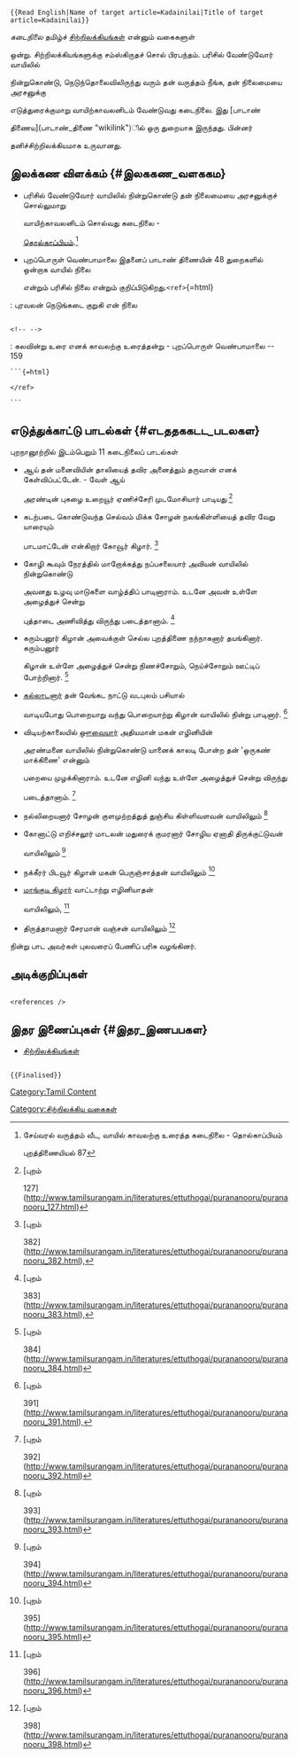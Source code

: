 ```{=mediawiki}
{{Read English|Name of target article=Kadainilai|Title of target article=Kadainilai}}
```
*கடைநிலை* தமிழ்ச் [சிற்றிலக்கியங்கள்](சிற்றிலக்கியங்கள் "wikilink") என்னும் வகைகளுள்
ஒன்று. சிற்றிலக்கியங்களுக்கு சம்ஸ்கிருதச் சொல் பிரபந்தம். பரிசில் வேண்டுவோர் வாயிலில்
நின்றுகொண்டு, நெடுந்தொலைவிலிருந்து வரும் தன் வருத்தம் நீங்க, தன் நிலைமையை அரசனுக்கு
எடுத்துரைக்குமாறு வாயிற்காவலனிடம் வேண்டுவது கடைநிலை. இது [பாடாண்
திணைய](பாடாண்_திணை "wikilink")ில் ஒரு துறையாக இருந்தது. பின்னர்
தனிச்சிற்றிலக்கியமாக உருவானது.

## இலக்கண விளக்கம் {#இலககண_வளககம}

-   பரிசில் வேண்டுவோர் வாயிலில் நின்றுகொண்டு தன் நிலைமையை அரசனுக்குச் சொல்லுமாறு
    வாயிற்காவலனிடம் சொல்வது கடைநிலை -
    [தொல்காப்பியம்](தொல்காப்பியம் "wikilink").[^1]
-   புறப்பொருள் வெண்பாமாலை இதனைப் பாடாண் திணையின் 48 துறைகளில் ஒன்றாக வாயில் நிலை
    என்றும் பரிசில் நிலை என்றும் குறிப்பிடுகிறது.`<ref>`{=html}

:   புரவலன் நெடுங்கடை குறுகி என் நிலை

```{=html}
<!-- -->
```

:   கலவின்று உரை எனக் காவலற்கு உரைத்தன்று - புறப்பொருள் வெண்பாமாலை -- 159
    ```{=html}
    </ref>
    ```

## எடுத்துக்காட்டு பாடல்கள் {#எடததககடட_படலகள}

புறநானூற்றில் இடம்பெறும் 11 கடைநிலைப் பாடல்கள்

-   ஆய் தன் மனைவியின் தாலியைத் தவிர அனைத்தும் தருவான் எனக் கேள்விப்பட்டேன். - வேள் ஆய்
    அரண்டின் புகழை உறையூர் ஏணிச்சேரி முடமோசியார் பாடியது [^2]
-   கடற்படை கொண்டுவந்த செல்வம் மிக்க சோழன் நலங்கிள்ளியைத் தவிர வேறு யாரையும்
    பாடமாட்டேன் என்கிறார் கோவூர் கிழார். [^3]
-   கோழி கூவும் நேரத்தில் மாறோக்கத்து நப்பசலையார் அவியன் வாயிலில் நின்றுகொண்டு
    அவனது உழவு மாடுகளை வாழ்த்திப் பாடினாராம். உடனே அவன் உள்ளே அழைத்துச் சென்று
    புத்தாடை அணிவித்து விருந்து படைத்தானாம். [^4]
-   கரும்பனூர் கிழான் அவைக்குள் செல்ல புறத்திணை நந்நாகனார் தயங்கினார். கரும்பனூர்
    கிழான் உள்ளே அழைத்துச் சென்று நிணச்சோறும், நெய்ச்சோறும் ஊட்டிப் போற்றினார். [^5]
-   [கல்லாடனார்](கல்லாடனார் "wikilink") தன் வேங்கட நாட்டு வடபுலம் பசியால்
    வாடியபோது பொறையாறு வந்து பொறையாற்று கிழான் வாயிலில் நின்று பாடினார். [^6]
-   விடியற்காலையில் [ஔவையார்](ஔவையார் "wikilink") அதியமான் மகன் எழினியின்
    அரண்மனை வாயிலில் நின்றுகொண்டு யானைக் காலடி போன்ற தன் \'ஒருகண் மாக்கிணை' என்னும்
    பறையை முழக்கினாராம். உடனே எழினி வந்து உள்ளே அழைத்துச் சென்று விருந்து
    படைத்தானாம். [^7]
-   நல்லிறையனார் சோழன் குளமுற்றத்துத் துஞ்சிய கிள்ளிவளவன் வாயிலிலும் [^8]
-   கோனாட்டு எறிச்சலூர் மாடலன் மதுரைக் குமரனார் சோழிய ஏனாதி திருக்குட்டுவன்
    வாயிலிலும் [^9]
-   நக்கீரர் பிடவூர் கிழான் மகன் பெருஞ்சாத்தன் வாயிலிலும் [^10]
-   [மாங்குடி கிழார்](மாங்குடி_கிழார் "wikilink") வாட்டாற்று எழினியாதன்
    வாயிலிலும், [^11]
-   திருத்தாமனார் சேரமான் வஞ்சன் வாயிலிலும் [^12]

நின்று பாட அவர்கள் புலவரைப் பேணிப் பரிசு வழங்கினர்.

## அடிக்குறிப்புகள்

```{=html}
<references />
```
## இதர இணைப்புகள் {#இதர_இணபபகள}

-   [சிற்றிலக்கியங்கள்](சிற்றிலக்கியங்கள் "wikilink")

```{=mediawiki}
{{Finalised}}
```
[Category:Tamil Content](Category:Tamil_Content "wikilink")
[Category:சிற்றிலக்கிய வகைகள்](Category:சிற்றிலக்கிய_வகைகள் "wikilink")

[^1]: சேய்வரல் வருத்தம் வீட, வாயில் காவலற்கு உரைத்த கடைநிலை - தொல்காப்பியம்
    புறத்திணையியல் 87

[^2]: [புறம்
    127](http://www.tamilsurangam.in/literatures/ettuthogai/purananooru/purananooru_127.html)

[^3]: [புறம்
    382](http://www.tamilsurangam.in/literatures/ettuthogai/purananooru/purananooru_382.html),

[^4]: [புறம்
    383](http://www.tamilsurangam.in/literatures/ettuthogai/purananooru/purananooru_383.html),

[^5]: [புறம்
    384](http://www.tamilsurangam.in/literatures/ettuthogai/purananooru/purananooru_384.html)

[^6]: [புறம்
    391](http://www.tamilsurangam.in/literatures/ettuthogai/purananooru/purananooru_391.html),

[^7]: [புறம்
    392](http://www.tamilsurangam.in/literatures/ettuthogai/purananooru/purananooru_392.html)

[^8]: [புறம்
    393](http://www.tamilsurangam.in/literatures/ettuthogai/purananooru/purananooru_393.html)

[^9]: [புறம்
    394](http://www.tamilsurangam.in/literatures/ettuthogai/purananooru/purananooru_394.html)

[^10]: [புறம்
    395](http://www.tamilsurangam.in/literatures/ettuthogai/purananooru/purananooru_395.html)

[^11]: [புறம்
    396](http://www.tamilsurangam.in/literatures/ettuthogai/purananooru/purananooru_396.html)

[^12]: [புறம்
    398](http://www.tamilsurangam.in/literatures/ettuthogai/purananooru/purananooru_398.html)
